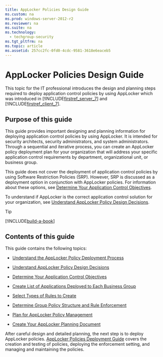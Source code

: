 ```yaml
---
title: AppLocker Policies Design Guide
ms.custom: na
ms.prod: windows-server-2012-r2
ms.reviewer: na
ms.suite: na
ms.technology: 
  - techgroup-security
ms.tgt_pltfrm: na
ms.topic: article
ms.assetid: 257cc2fc-0fd0-4cdc-9581-3618e6eaceb5
---
```

# AppLocker Policies Design Guide
This topic for the IT professional introduces the design and planning steps required to deploy application control policies by using AppLocker which was introduced in [!INCLUDE[firstref_server_7](../Token/firstref_server_7_md.md)] and [!INCLUDE[firstref_client_7](../Token/firstref_client_7_md.md)].  
  
## Purpose of this guide  
This guide provides important designing and planning information for deploying application control policies by using AppLocker. It is intended for security architects, security administrators, and system administrators. Through a sequential and iterative process, you can create an AppLocker policy deployment plan for your organization that will address your specific application control requirements by department, organizational unit, or business group.  
  
This guide does not cover the deployment of application control policies by using Software Restriction Policies \(SRP\). However, SRP is discussed as a deployment option in conjunction with AppLocker policies. For information about these options, see [Determine Your Application Control Objectives](../Topic/Determine-Your-Application-Control-Objectives.md).  
  
To understand if AppLocker is the correct application control solution for your organization, see [Understand AppLocker Policy Design Decisions](../Topic/Understand-AppLocker-Policy-Design-Decisions.md).  
  
> [!TIP]  
> [!INCLUDE[build-a-book](../Token/build-a-book_md.md)]  
  
## Contents of this guide  
This guide contains the following topics:  
  
-   [Understand the AppLocker Policy Deployment Process](../Topic/Understand-the-AppLocker-Policy-Deployment-Process.md)  
  
-   [Understand AppLocker Policy Design Decisions](../Topic/Understand-AppLocker-Policy-Design-Decisions.md)  
  
-   [Determine Your Application Control Objectives](../Topic/Determine-Your-Application-Control-Objectives.md)  
  
-   [Create List of Applications Deployed to Each Business Group](../Topic/Create-List-of-Applications-Deployed-to-Each-Business-Group.md)  
  
-   [Select Types of Rules to Create](../Topic/Select-Types-of-Rules-to-Create.md)  
  
-   [Determine Group Policy Structure and Rule Enforcement](../Topic/Determine-Group-Policy-Structure-and-Rule-Enforcement.md)  
  
-   [Plan for AppLocker Policy Management](../Topic/Plan-for-AppLocker-Policy-Management.md)  
  
-   [Create Your AppLocker Planning Document](../Topic/Create-Your-AppLocker-Planning-Document.md)  
  
After careful design and detailed planning, the next step is to deploy AppLocker policies. [AppLocker Policies Deployment Guide](../Topic/AppLocker-Policies-Deployment-Guide.md) covers the creation and testing of policies, deploying the enforcement setting, and managing and maintaining the policies.  
  
